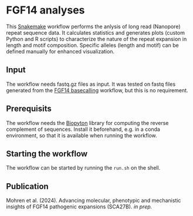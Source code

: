 # FGF14 analyses

This [Snakemake](https://github.com/snakemake/snakemake) workflow performs the anlysis of long read (Nanopore) repeat sequence data. It calculates statistics and generates plots (custom Python and R scripts) to characterize the nature of the repeat expansion in length and motif composition. Specific alleles (length and motif) can be defined manually for enhanced visualization. 

## Input
The workflow needs fastq.gz files as input. It was tested on fastq files generated from the [FGF14 basecalling](https://github.com/kilpert/FGF14_basecalling) workflow, but this is no requirement.

## Prerequisits
The workflow needs the [Biopyton](https://biopython.org/) library for computing the reverse complement of sequences. Install it beforehand, e.g. in a conda environment, so that it is available when running the workflow.

## Starting the workflow
The workflow can be started by running the `run.sh` on the shell.

## Publication

Mohren et al. (2024). Advancing molecular, phenotypic and mechanistic insights of FGF14 pathogenic expansions (SCA27B). *in prep.*